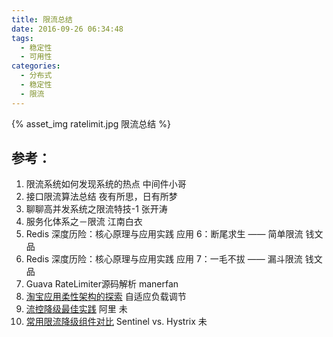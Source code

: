 ```yaml
---
title: 限流总结
date: 2016-09-26 06:34:48
tags:
  - 稳定性
  - 可用性  
categories: 
  - 分布式 
  - 稳定性  
  - 限流  
---
```


{% asset_img  ratelimit.jpg  限流总结 %}

## 参考：

1. 限流系统如何发现系统的热点 中间件小哥
2. 接口限流算法总结 夜有所思，日有所梦
3. 聊聊高并发系统之限流特技-1 张开涛
4. 服务化体系之－限流 江南白衣
5. Redis 深度历险：核心原理与应用实践 应用 6：断尾求生 —— 简单限流 钱文品
6. Redis 深度历险：核心原理与应用实践 应用 7：一毛不拔 —— 漏斗限流 钱文品
7. Guava RateLimiter源码解析 manerfan
8. [淘宝应用柔性架构的探索](https://mp.weixin.qq.com/s/RM3ffBCJqoQ2JMPKHgmv0Q) 自适应负载调节
9. [流控降级最佳实践](https://github.com/www6v/StabilityGuide/blob/master/docs/prevention/resilience/%E6%B5%81%E6%8E%A7%E9%99%8D%E7%BA%A7%E6%9C%80%E4%BD%B3%E5%AE%9E%E8%B7%B5.md)  阿里 未
10. [常用限流降级组件对比](https://github.com/alibaba/Sentinel/wiki/%E5%B8%B8%E7%94%A8%E9%99%90%E6%B5%81%E9%99%8D%E7%BA%A7%E7%BB%84%E4%BB%B6%E5%AF%B9%E6%AF%94) Sentinel vs. Hystrix  未 

